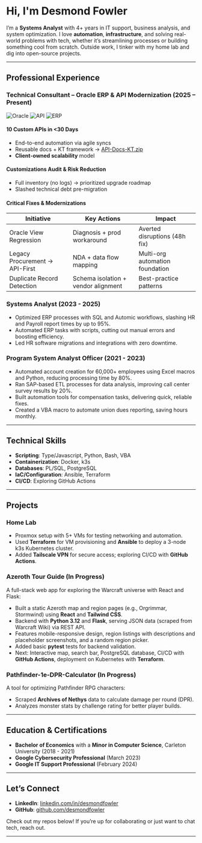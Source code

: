# Hi, I'm Desmond Fowler

I’m a **Systems Analyst** with 4+ years in IT support, business analysis, and system optimization. I love **automation**, **infrastructure**, and solving real-world problems with tech, whether it’s streamlining processes or building something cool from scratch. Outside work, I tinker with my home lab and dig into open-source projects.

---

## Professional Experience

### Technical Consultant – Oracle ERP & API Modernization (2025 – Present)

![Oracle](https://img.shields.io/badge/Oracle-PL/SQL-F80000?logo=oracle) ![API](https://img.shields.io/badge/Custom-APIs-00A1F1) ![ERP](https://img.shields.io/badge/ERP-Modernization-00698f)

#### **10 Custom APIs in <30 Days**
- End-to-end automation via agile syncs  
- Reusable docs + KT framework → [API-Docs-KT.zip](link)  
- **Client-owned scalability** model

#### **Customizations Audit & Risk Reduction**
- Full inventory (no logs) → prioritized upgrade roadmap  
- Slashed technical debt pre-migration

#### **Critical Fixes & Modernizations**
| Initiative | Key Actions | Impact |
|------------|-------------|--------|
| Oracle View Regression | Diagnosis + prod workaround | Averted disruptions (48h fix) |
| Legacy Procurement → API-First | NDA + data flow mapping | Multi-org automation foundation |
| Duplicate Record Detection | Schema isolation + vendor alignment | Best-practice patterns |

### **Systems Analyst** (2023 - 2025)

- Optimized ERP processes with SQL and Automic workflows, slashing HR and Payroll report times by up to 95%.
- Automated ERP tasks with scripts, cutting out manual errors and boosting efficiency.
- Led HR software migrations and integrations with zero downtime.

### **Program System Analyst Officer** (2021 - 2023)

- Automated account creation for 60,000+ employees using Excel macros and Python, reducing processing time by 80%.
- Ran SAP-based ETL processes for data analysis, improving call center survey results by 20%.
- Built automation tools for compensation tasks, delivering quick, reliable fixes.
- Created a VBA macro to automate union dues reporting, saving hours monthly.

---

## Technical Skills

- **Scripting**: Type/Javascript, Python, Bash, VBA
- **Containerization**: Docker, k3s
- **Databases**: PL/SQL, PostgreSQL
- **IaC/Configuration**: Ansible, Terraform
- **CI/CD**: Exploring GitHub Actions

---

## Projects

### **Home Lab**

- Proxmox setup with 5+ VMs for testing networking and automation.
- Used **Terraform** for VM provisioning and **Ansible** to deploy a 3-node k3s Kubernetes cluster.
- Added **Tailscale VPN** for secure access; exploring CI/CD with **GitHub Actions**.

### **Azeroth Tour Guide** (In Progress)

A full-stack web app for exploring the Warcraft universe with React and Flask:

- Built a static Azeroth map and region pages (e.g., Orgrimmar, Stormwind) using **React** and **Tailwind CSS**.
- Backend with **Python 3.12** and **Flask**, serving JSON data (scraped from Warcraft Wiki) via REST API.
- Features mobile-responsive design, region listings with descriptions and placeholder screenshots, and a random region picker.
- Added basic **pytest** tests for backend validation.
- Next: Interactive map, search bar, PostgreSQL database, CI/CD with **GitHub Actions**, deployment on Kubernetes with **Terraform**.

### **Pathfinder-1e-DPR-Calculator** (In Progress)

A tool for optimizing Pathfinder RPG characters:

- Scraped **Archives of Nethys** data to calculate damage per round (DPR).
- Analyzes monster stats by challenge rating for better player builds.

---

## Education & Certifications

- **Bachelor of Economics** with a **Minor in Computer Science**, Carleton University (2018 - 2021)
- **Google Cybersecurity Professional** (March 2023)
- **Google IT Support Professional** (February 2024)

---

## Let’s Connect

- **LinkedIn**: [linkedin.com/in/desmondfowler](https://linkedin.com/in/desmondfowler)
- **GitHub**: [github.com/desmondfowler](https://github.com/desmondfowler)

Check out my repos below! If you’re up for collaborating or just want to chat tech, reach out.

---
